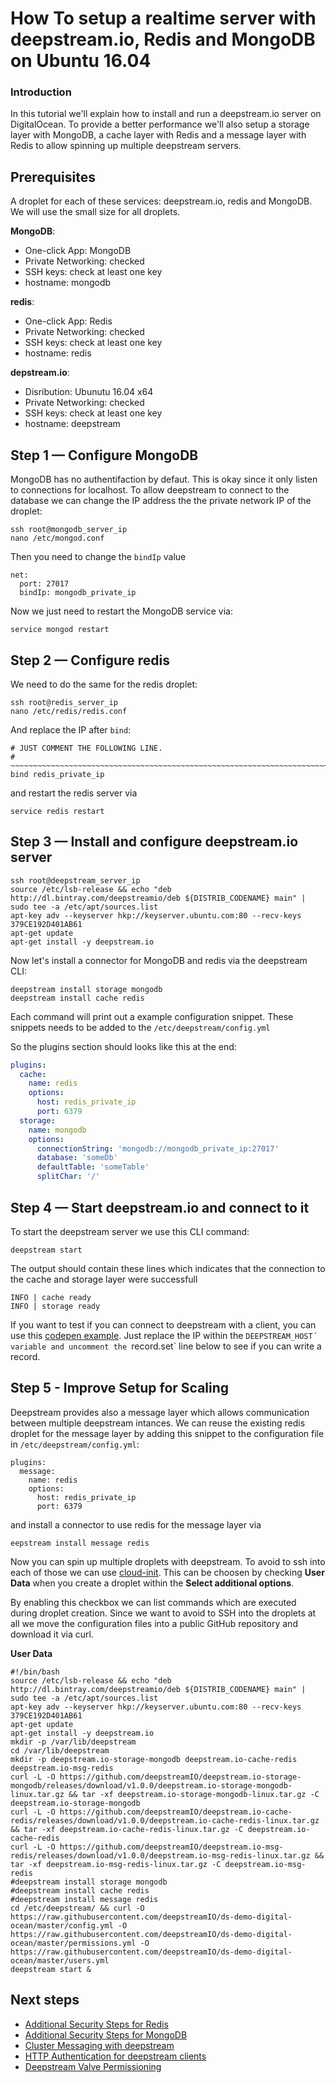 # How To setup a realtime server with deepstream.io, Redis and MongoDB on Ubuntu 16.04

### Introduction

In this tutorial we'll explain how to install and run a deepstream.io server on DigitalOcean.
To provide a better performance we'll also setup a storage layer with MongoDB, a cache layer
with Redis and a message layer with Redis to allow spinning up multiple deepstream servers.

## Prerequisites

A droplet for each of these services: deepstream.io, redis and MongoDB.
We will use the small size for all droplets.

__MongoDB__:

- One-click App: MongoDB
- Private Networking: checked
- SSH keys: check at least one key
- hostname: mongodb

__redis__:

- One-click App: Redis
- Private Networking: checked
- SSH keys: check at least one key
- hostname: redis

__depstream.io__:

- Disribution: Ubunutu 16.04 x64
- Private Networking: checked
- SSH keys: check at least one key
- hostname: deepstream

## Step 1 — Configure MongoDB

MongoDB has no authentifaction by defaut. This is okay since it only listen to connections for localhost.
To allow deepstream to connect to the database we can change the IP address the the private network IP of the droplet:


```shell
ssh root@mongodb_server_ip
nano /etc/mongod.conf
```

Then you need to change the `bindIp` value

```
net:
  port: 27017
  bindIp: mongodb_private_ip
```

Now we just need to restart the MongoDB service via:

```shell
service mongod restart
```

## Step 2 — Configure redis

We need to do the same for the redis droplet:

```shell
ssh root@redis_server_ip
nano /etc/redis/redis.conf
```

And replace the IP after `bind`:

```
# JUST COMMENT THE FOLLOWING LINE.
# ~~~~~~~~~~~~~~~~~~~~~~~~~~~~~~~~~~~~~~~~~~~~~~~~~~~~~~~~~~~~~~~~~~~~~~~~
bind redis_private_ip
```

and restart the redis server via

```shell
service redis restart
```

## Step 3 — Install and configure deepstream.io server

```shell
ssh root@deepstream_server_ip
source /etc/lsb-release && echo "deb http://dl.bintray.com/deepstreamio/deb ${DISTRIB_CODENAME} main" | sudo tee -a /etc/apt/sources.list
apt-key adv --keyserver hkp://keyserver.ubuntu.com:80 --recv-keys 379CE192D401AB61
apt-get update
apt-get install -y deepstream.io
```

Now let's install a connector for MongoDB and redis via the deepstream CLI:

```
deepstream install storage mongodb
deepstream install cache redis
```

Each command will print out a example configuration snippet.
These snippets needs to be added to the `/etc/deepstream/config.yml`

So the plugins section should looks like this at the end:

```yaml
plugins:
  cache:
    name: redis
    options:
      host: redis_private_ip
      port: 6379
  storage:
    name: mongodb
    options:
      connectionString: 'mongodb://mongodb_private_ip:27017'
      database: 'someDb'
      defaultTable: 'someTable'
      splitChar: '/'
```

## Step 4 — Start deepstream.io and connect to it

To start the deepstream server we use this CLI command:

```shell
deepstream start
```

The output should contain these lines which indicates that the connection to the cache and storage layer were successfull

```
INFO | cache ready
INFO | storage ready
```

If you want to test if you can connect to deepstream with a client, you can use this [codepen example](http://codepen.io/timaschew/pen/BzxOYb?editors=1010). Just replace the IP within the `DEEPSTREAM_HOST´ variable and uncomment the `record.set` line below to see if you can write a record.


## Step 5 - Improve Setup for Scaling

Deepstream provides also a message layer which allows communication between multiple deepstream intances.
We can reuse the existing redis droplet for the message layer by adding this snippet to the configuration file in
`/etc/deepstream/config.yml`:

```
plugins:
  message:
    name: redis
    options:
      host: redis_private_ip
      port: 6379
```

and install a connector to use redis for the message layer via

```shell
eepstream install message redis
```

Now you can spin up multiple droplets with deepstream. To avoid to ssh into each of those we can use [cloud-init](https://www.digitalocean.com/community/tutorials/an-introduction-to-cloud-config-scripting).
This can be choosen by checking __User Data__ when you create a droplet within the __Select additional options__.

By enabling this checkbox we can list commands which are executed during droplet creation.
Since we want to avoid to SSH into the droplets at all we move the configuration files into a public
GitHub repository and download it via curl.


__User Data__

```
#!/bin/bash
source /etc/lsb-release && echo "deb http://dl.bintray.com/deepstreamio/deb ${DISTRIB_CODENAME} main" | sudo tee -a /etc/apt/sources.list
apt-key adv --keyserver hkp://keyserver.ubuntu.com:80 --recv-keys 379CE192D401AB61
apt-get update
apt-get install -y deepstream.io
mkdir -p /var/lib/deepstream
cd /var/lib/deepstream
mkdir -p deepstream.io-storage-mongodb deepstream.io-cache-redis deepstream.io-msg-redis
curl -L -O https://github.com/deepstreamIO/deepstream.io-storage-mongodb/releases/download/v1.0.0/deepstream.io-storage-mongodb-linux.tar.gz && tar -xf deepstream.io-storage-mongodb-linux.tar.gz -C deepstream.io-storage-mongodb
curl -L -O https://github.com/deepstreamIO/deepstream.io-cache-redis/releases/download/v1.0.0/deepstream.io-cache-redis-linux.tar.gz && tar -xf deepstream.io-cache-redis-linux.tar.gz -C deepstream.io-cache-redis
curl -L -O https://github.com/deepstreamIO/deepstream.io-msg-redis/releases/download/v1.0.0/deepstream.io-msg-redis-linux.tar.gz && tar -xf deepstream.io-msg-redis-linux.tar.gz -C deepstream.io-msg-redis
#deepstream install storage mongodb
#deepstream install cache redis
#deepstream install message redis
cd /etc/deepstream/ && curl -O https://raw.githubusercontent.com/deepstreamIO/ds-demo-digital-ocean/master/config.yml -O https://raw.githubusercontent.com/deepstreamIO/ds-demo-digital-ocean/master/permissions.yml -O https://raw.githubusercontent.com/deepstreamIO/ds-demo-digital-ocean/master/users.yml
deepstream start &
```


## Next steps

- [Additional Security Steps for Redis](https://www.digitalocean.com/community/tutorials/how-to-use-the-redis-one-click-application#additional-security-steps)
- [Additional Security Steps for MongoDB](https://www.digitalocean.com/community/tutorials/how-to-use-the-mongodb-one-click-application#accessing-remotely)
- [Cluster Messaging with deepstream](https://deepstream.io/tutorials/core/cluster-messaging/)
- [HTTP Authentication for deepstream clients](https://deepstream.io/tutorials/core/auth-http-webhook/)
- [Deepstream Valve Permissioning](https://deepstream.io/tutorials/core/permission-conf-simple/)
